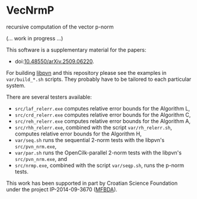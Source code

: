 # VecNrmP
recursive computation of the vector p-norm

(... work in progress ...)

This software is a supplementary material for the papers:
- doi:[10.48550/arXiv.2509.06220](https://doi.org/10.48550/arXiv.2509.06220 "Recursive vectorized computation of the Frobenius norm").

For building [libpvn](https://github.com/venovako/libpvn) and this repository please see the examples in `var/build_*.sh` scripts.
They probably have to be tailored to each particular system.

There are several testers available:
- `src/laf_relerr.exe` computes relative error bounds for the Algorithm L,
- `src/crd_relerr.exe` computes relative error bounds for the Algorithm C,
- `src/reh_relerr.exe` computes relative error bounds for the Algorithm A,
- `src/rhh_relerr.exe`, combined with the script `var/rh_relerr.sh`, computes relative error bounds for the Algorithm H,
- `var/seq.sh` runs the sequential 2-norm tests with the libpvn's `src/pvn_nrm.exe`,
- `var/par.sh` runs the OpenCilk-parallel 2-norm tests with the libpvn's `src/pvn_nrm.exe`, and
- `src/nrmp.exe`, combined with the script `var/seqp.sh`, runs the p-norm tests.

This work has been supported in part by Croatian Science Foundation under the project IP-2014-09-3670 ([MFBDA](https://web.math.pmf.unizg.hr/mfbda/)).
